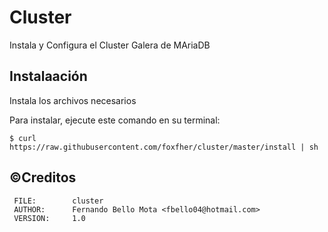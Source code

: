 # Cluster
 
Instala y Configura el Cluster Galera de MAriaDB

## Instalaación

Instala los archivos necesarios 

Para instalar, ejecute este comando en su terminal:
```console
$ curl https://raw.githubusercontent.com/foxfher/cluster/master/install | sh
```

##  &copy;Creditos

     FILE:        cluster
     AUTHOR:      Fernando Bello Mota <fbello04@hotmail.com>
     VERSION:     1.0
